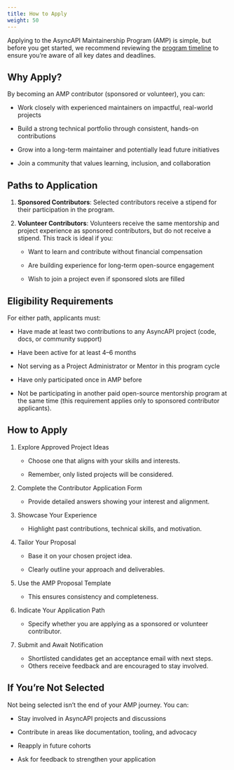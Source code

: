 ```yaml
---
title: How to Apply
weight: 50
---
```


Applying to the AsyncAPI Maintainership Program (AMP) is simple, but before you get started, we recommend reviewing the [program timeline](../timeline-and-schedule.md) to ensure you’re aware of all key dates and deadlines.

## Why Apply?

By becoming an AMP contributor (sponsored or volunteer), you can:

- Work closely with experienced maintainers on impactful, real-world projects

- Build a strong technical portfolio through consistent, hands-on contributions

- Grow into a long-term maintainer and potentially lead future initiatives

- Join a community that values learning, inclusion, and collaboration

## Paths to Application

1. **Sponsored Contributors**: Selected contributors receive a stipend for their participation in the program.

2. **Volunteer Contributors**: 
Volunteers receive the same mentorship and project experience as sponsored contributors, but do not receive a stipend. This track is ideal if you:

    - Want to learn and contribute without financial compensation

    - Are building experience for long-term open-source engagement

    - Wish to join a project even if sponsored slots are filled

## Eligibility Requirements

For either path, applicants must:

- Have made at least two contributions to any AsyncAPI project (code, docs, or community support)

- Have been active for at least 4–6 months

- Not serving as a Project Administrator or Mentor in this program cycle

- Have only participated once in AMP before

- Not be participating in another paid open-source mentorship program at the same time (this requirement applies only to sponsored contributor applicants).

## How to Apply

1. Explore Approved Project Ideas

    - Choose one that aligns with your skills and interests.

    - Remember, only listed projects will be considered.

2. Complete the Contributor Application Form
    
    - Provide detailed answers showing your interest and alignment.

3. Showcase Your Experience

    - Highlight past contributions, technical skills, and motivation.

4. Tailor Your Proposal

    - Base it on your chosen project idea.

    - Clearly outline your approach and deliverables.

5. Use the AMP Proposal Template

    - This ensures consistency and completeness.

6. Indicate Your Application Path

    - Specify whether you are applying as a sponsored or volunteer contributor.

7. Submit and Await Notification

    - Shortlisted candidates get an acceptance email with next steps.
    - Others receive feedback and are encouraged to stay involved.


## If You’re Not Selected

Not being selected isn’t the end of your AMP journey. You can:

- Stay involved in AsyncAPI projects and discussions

- Contribute in areas like documentation, tooling, and advocacy

- Reapply in future cohorts

- Ask for feedback to strengthen your application